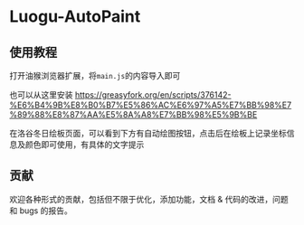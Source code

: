 # Luogu-AutoPaint

## 使用教程

打开油猴浏览器扩展，将`main.js`的内容导入即可

也可以从这里安装 https://greasyfork.org/en/scripts/376142-%E6%B4%9B%E8%B0%B7%E5%86%AC%E6%97%A5%E7%BB%98%E7%89%88%E8%87%AA%E5%8A%A8%E7%BB%98%E5%9B%BE

在洛谷冬日绘板页面，可以看到下方有自动绘图按钮，点击后在绘板上记录坐标信息及颜色即可使用，有具体的文字提示

## 贡献

欢迎各种形式的贡献，包括但不限于优化，添加功能，文档 & 代码的改进，问题和 bugs 的报告。
